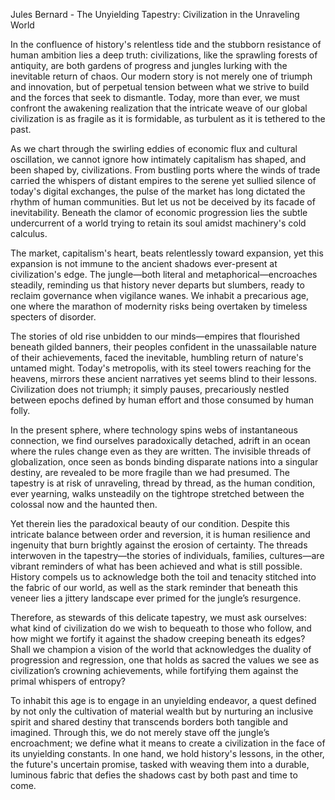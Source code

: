 Jules Bernard - The Unyielding Tapestry: Civilization in the Unraveling World

In the confluence of history's relentless tide and the stubborn resistance of human ambition lies a deep truth: civilizations, like the sprawling forests of antiquity, are both gardens of progress and jungles lurking with the inevitable return of chaos. Our modern story is not merely one of triumph and innovation, but of perpetual tension between what we strive to build and the forces that seek to dismantle. Today, more than ever, we must confront the awakening realization that the intricate weave of our global civilization is as fragile as it is formidable, as turbulent as it is tethered to the past.

As we chart through the swirling eddies of economic flux and cultural oscillation, we cannot ignore how intimately capitalism has shaped, and been shaped by, civilizations. From bustling ports where the winds of trade carried the whispers of distant empires to the serene yet sullied silence of today's digital exchanges, the pulse of the market has long dictated the rhythm of human communities. But let us not be deceived by its facade of inevitability. Beneath the clamor of economic progression lies the subtle undercurrent of a world trying to retain its soul amidst machinery's cold calculus.

The market, capitalism's heart, beats relentlessly toward expansion, yet this expansion is not immune to the ancient shadows ever-present at civilization's edge. The jungle—both literal and metaphorical—encroaches steadily, reminding us that history never departs but slumbers, ready to reclaim governance when vigilance wanes. We inhabit a precarious age, one where the marathon of modernity risks being overtaken by timeless specters of disorder.

The stories of old rise unbidden to our minds—empires that flourished beneath gilded banners, their peoples confident in the unassailable nature of their achievements, faced the inevitable, humbling return of nature's untamed might. Today's metropolis, with its steel towers reaching for the heavens, mirrors these ancient narratives yet seems blind to their lessons. Civilization does not triumph; it simply pauses, precariously nestled between epochs defined by human effort and those consumed by human folly.

In the present sphere, where technology spins webs of instantaneous connection, we find ourselves paradoxically detached, adrift in an ocean where the rules change even as they are written. The invisible threads of globalization, once seen as bonds binding disparate nations into a singular destiny, are revealed to be more fragile than we had presumed. The tapestry is at risk of unraveling, thread by thread, as the human condition, ever yearning, walks unsteadily on the tightrope stretched between the colossal now and the haunted then.

Yet therein lies the paradoxical beauty of our condition. Despite this intricate balance between order and reversion, it is human resilience and ingenuity that burn brightly against the erosion of certainty. The threads interwoven in the tapestry—the stories of individuals, families, cultures—are vibrant reminders of what has been achieved and what is still possible. History compels us to acknowledge both the toil and tenacity stitched into the fabric of our world, as well as the stark reminder that beneath this veneer lies a jittery landscape ever primed for the jungle’s resurgence.

Therefore, as stewards of this delicate tapestry, we must ask ourselves: what kind of civilization do we wish to bequeath to those who follow, and how might we fortify it against the shadow creeping beneath its edges? Shall we champion a vision of the world that acknowledges the duality of progression and regression, one that holds as sacred the values we see as civilization’s crowning achievements, while fortifying them against the primal whispers of entropy?

To inhabit this age is to engage in an unyielding endeavor, a quest defined by not only the cultivation of material wealth but by nurturing an inclusive spirit and shared destiny that transcends borders both tangible and imagined. Through this, we do not merely stave off the jungle’s encroachment; we define what it means to create a civilization in the face of its unyielding constants. In one hand, we hold history's lessons, in the other, the future's uncertain promise, tasked with weaving them into a durable, luminous fabric that defies the shadows cast by both past and time to come.